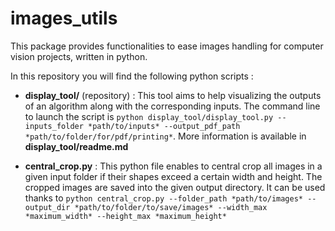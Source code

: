 # images_utils

This package provides functionalities to ease images handling for computer vision projects, written in python.  

In this repository you will find the following python scripts : 

- **display_tool/** (repository) : This tool aims to help visualizing the outputs of an algorithm along with the corresponding inputs. 
The command line to launch the script is `python display_tool/display_tool.py --inputs_folder *path/to/inputs* --output_pdf_path *path/to/folder/for/pdf/printing*`. 
More information is available in **display_tool/readme.md**

- **central_crop.py** : This python file enables to central crop all images in a given input folder if their shapes exceed a certain width and height. The cropped images are saved into the given output directory. 
It can be used thanks to `python central_crop.py --folder_path *path/to/images* --output_dir *path/to/folder/to/save/images* --width_max *maximum_width* --height_max *maximum_height*`
